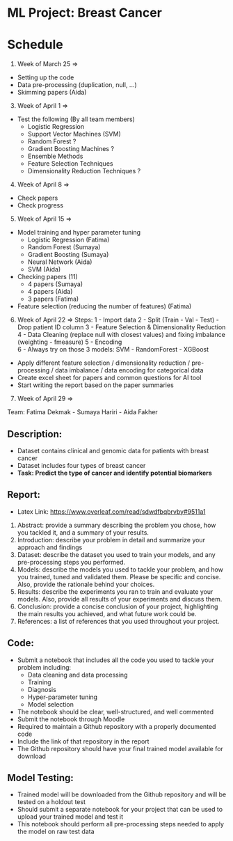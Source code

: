 # ML Project: Breast Cancer

# Schedule 
1. Week of March 25 =>
- Setting up the code 
- Data pre-processing (duplication, null, ...)
- Skimming papers (Aida)
3. Week of April 1  =>
- Test the following (By all team members)
    - Logistic Regression 
    - Support Vector Machines (SVM)
    - Random Forest ?
    - Gradient Boosting Machines ?
    - Ensemble Methods 
    - Feature Selection Techniques
    - Dimensionality Reduction Techniques ?
4. Week of April 8  =>
- Check papers
- Check progress
5. Week of April 15 => 
- Model training and hyper parameter tuning
    - Logistic Regression (Fatima)
    - Random Forest (Sumaya)
    - Gradient Boosting (Sumaya)
    - Neural Network (Aida)
    - SVM (Aida)
- Checking papers (11)
    - 4 papers (Sumaya)
    - 4 papers (Aida)
    - 3 papers (Fatima)
- Feature selection (reducing the number of features) (Fatima)
6. Week of April 22 => 
Steps:
    1 - Import data
    2 - Split (Train - Val - Test) - Drop patient ID column
    3 - Feature Selection & Dimensionality Reduction
    4 - Data Cleaning (replace null with closest values) and fixing imbalance (weighting - fmeasure)
    5 - Encoding  
    6 - Always try on those 3 models: SVM - RandomForest - XGBoost
- Apply different feature selection / dimensionality reduction / pre-processing / data imbalance / data encoding for categorical data 
- Create excel sheet for papers and common questions for AI tool
- Start writing the report based on the paper summaries 

7. Week of April 29 =>  

Team: Fatima Dekmak - Sumaya Hariri - Aida Fakher

## Description:
- Dataset contains clinical and genomic data for patients with breast cancer
- Dataset includes four types of breast cancer
- **Task: Predict the type of cancer and identify potential biomarkers**

##  Report:
- Latex Link: https://www.overleaf.com/read/sdwdfbqbrvby#9511a1
1. Abstract: provide a summary describing the problem you chose, how you tackled it, and a summary of your results.
2. Introduction: describe your problem in detail and summarize your approach and findings
3. Dataset: describe the dataset you used to train your models, and any pre-processing steps you performed.
4. Models: describe the models you used to tackle your problem, and how you trained, tuned and validated them. Please be specific and concise. Also, provide the rationale behind your choices.
5. Results: describe the experiments you ran to train and evaluate your models. Also, provide all results of your experiments and discuss them.
6. Conclusion: provide a concise conclusion of your project, highlighting the main results you achieved, and what future work could be.
7. References: a list of references that you used throughout your project.

## Code:
- Submit a notebook that includes all the code you used to tackle your problem including:
    - Data cleaning and data processing
    - Training 
    - Diagnosis
    - Hyper-parameter tuning
    - Model selection
- The notebook should be clear, well-structured, and well commented
- Submit the notebook through Moodle
- Required to maintain a Github repository with a properly documented code
- Include the link of that repository in the report
- The Github repository should have your final trained model available for download

## Model Testing:
- Trained model will be downloaded from the Github repository and will be tested on a holdout test
- Should submit a separate notebook for your project that can be used to upload your trained model and test it
- This notebook should perform all pre-processing steps needed to apply the model on raw test data
